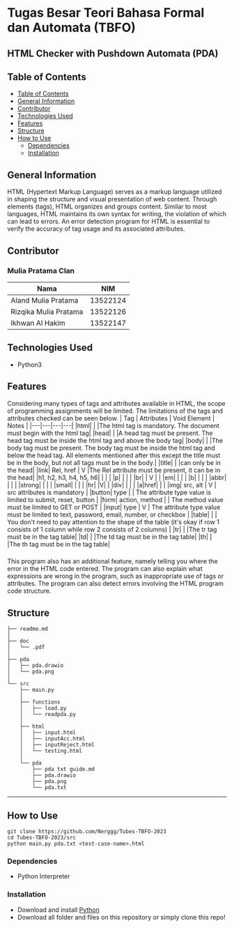 # Tugas Besar Teori Bahasa Formal dan Automata (TBFO)
## HTML Checker with Pushdown Automata (PDA)
## Table of Contents
  - [Table of Contents](#table-of-contents)
  - [General Information](#general-information)
  - [Contributor](#contributor)
  - [Technologies Used](#technologies-used)
  - [Features](#features)
  - [Structure](#structure)
  - [How to Use](#how-to-use)
    - [Dependencies](#dependencies)
    - [Installation](#installation)

## General Information
HTML (Hypertext Markup Language) serves as a markup language utilized in shaping the structure and visual presentation of web content. Through elements (tags), HTML organizes and groups content. Similar to most languages, HTML maintains its own syntax for writing, the violation of which can lead to errors. An error detection program for HTML is essential to verify the accuracy of tag usage and its associated attributes.

## Contributor
### Mulia Pratama Clan
| Nama | NIM |
|---|---|
| Aland Mulia Pratama | 13522124 |
| Rizqika Mulia Pratama | 13522126 |
| Ikhwan Al Hakim | 13522147 |

## Technologies Used
- Python3

## Features
Considering many types of tags and attributes available in HTML, the scope of programming assignments will be limited. The limitations of the tags and attributes checked can be seen below.
| Tag | Attributes | Void Element | Notes |
|---|---|---|---|
|html| | |The html tag is mandatory. The document must begin with the html tag|
|head| | |A head tag must be present. The head tag must be inside the html tag and above the body tag|
|body| | |The body tag must be present. The body tag must be inside the html tag and below the head tag. All elements mentioned after this except the title must be in the body, but not all tags must be in the body.|
|title| | |can only be in the head|
|link| Rel, href | V |The Rel attribute must be present, it can be in the head|
|h1, h2, h3, h4, h5, h6| | | |
|p| | | |
|br| | V | |
|em| | | |
|b| | | |
|abbr| | | |
|strong| | | |
|small| | | |
|hr| |V| |
|div| | | |
|a|href| | |
|img| src, alt | V | src attributes is mandatory |
|button| type |  | The attribute type value is limited to submit, reset, button |
|form| action, method |  | The method value must be limited to GET or POST |
|input| type | V | The attribute type value must be limited to text, password, email, number, or checkbox |
|table| | | You don't need to pay attention to the shape of the table (it's okay if row 1 consists of 1 column while row 2 consists of 2 columns) |
|tr| | |The tr tag must be in the tag table|
|td| | |The td tag must be in the tag table|
|th| | |The th tag must be in the tag table|
###
This program also has an additional feature, namely telling you where the error in the HTML code entered. The program can also explain what expressions are wrong in the program, such as inappropriate use of tags or attributes. The program can also detect errors involving the HTML program code structure.

## Structure
```
├── readme.md
│ 
├── doc
│   └── .pdf
│       
├── pda
│   ├── pda.drawio
│   └── pda.png
│ 
└── src
    ├── main.py
    │ 
    ├── functions
    │   ├── load.py
    │   └── readpda.py
    │
    ├── html
    │   ├── input.html
    │   ├── inputAcc.html
    │   ├── inputReject.html
    │   └── testing.html
    │
    └── pda
        ├── pda txt guide.md
        ├── pda.drawio
        ├── pda.png
        └── pda.txt
```
---

## How to Use
    git clone https://github.com/Nerggg/Tubes-TBFO-2023
    cd Tubes-TBFO-2023/src
    python main.py pda.txt <test-case-name>.html

### Dependencies
- Python Interpreter

### Installation
- Download and install [Python](https://www.python.org/downloads/)
- Download all folder and files on this repository or simply clone this repo!